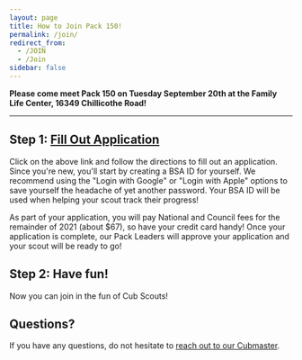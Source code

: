 ```yaml
---
layout: page
title: How to Join Pack 150!
permalink: /join/
redirect_from:
  - /JOIN
  - /Join
sidebar: false
---
```


**Please come meet Pack 150 on Tuesday September 20th at the Family Life Center, 16349 Chillicothe Road!**

************
## Step 1: [Fill Out Application](https://my.scouting.org/VES/OnlineReg/1.0.0/?&tu=UF-MB-440paa0150)
Click on the above link and follow the directions to fill out an application. Since you're new, you'll start by creating a BSA ID for yourself. We recommend using the "Login with Google" or "Login with Apple" options to save yourself the headache of yet another password. Your BSA ID will be used when helping your scout track their progress!

As part of your application, you will pay National and Council fees for the remainder of 2021 (about $67), so have your credit card handy! Once your application is complete, our Pack Leaders will approve your application and your scout will be ready to go!

<!--
## Step 2: [Pay Pack Dues](https://pack-150-registration-2021-22.cheddarup.com)
Pack Dues ($160) cover registration fees for 2022, along with covering basic needs of Pack 150. Click on the above link, then add _Cub Scout Registration_ to your cart. Answer the questions, check out, and you're all paid up!
-->

## Step 2: Have fun!
Now you can join in the fun of Cub Scouts!

## Questions?
If you have any questions, do not hesitate to [reach out to our Cubmaster](https://Pack150.org/info).
